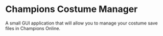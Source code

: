 # Champions Costume Manager

A small GUI application that will allow you to manage your costume save files in Champions Online.
